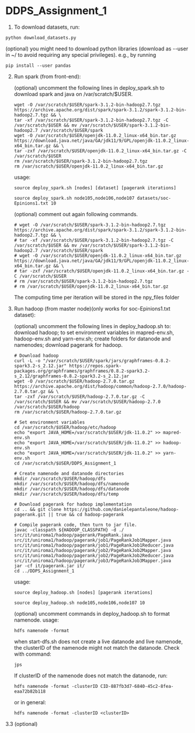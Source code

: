 # DDPS_Assignment_1


1. To download datasets, run:

```console
python download_datasets.py
```

(optional) you might need to download python libraries (download as --user in ~/ to avoid requiring any special privileges). e.g., by running 

```console
pip install --user pandas
```

2. Run spark (from front-end):

    (optional) uncomment the following lines in deploy_spark.sh to download spark and java on /var/scratch/$USER.
    ```console
    wget -O /var/scratch/$USER/spark-3.1.2-bin-hadoop2.7.tgz https://archive.apache.org/dist/spark/spark-3.1.2/spark-3.1.2-bin-hadoop2.7.tgz && \
    tar -xf /var/scratch/$USER/spark-3.1.2-bin-hadoop2.7.tgz -C /var/scratch/$USER && mv /var/scratch/$USER/spark-3.1.2-bin-hadoop2.7 /var/scratch/$USER/spark
    wget -O /var/scratch/$USER/openjdk-11.0.2_linux-x64_bin.tar.gz https://download.java.net/java/GA/jdk11/9/GPL/openjdk-11.0.2_linux-x64_bin.tar.gz && \
    tar -zxf /var/scratch/$USER/openjdk-11.0.2_linux-x64_bin.tar.gz -C /var/scratch/$USER
    rm /var/scratch/$USER/spark-3.1.2-bin-hadoop2.7.tgz
    rm /var/scratch/$USER/openjdk-11.0.2_linux-x64_bin.tar.gz
    ```

	usage: 
    
    ```console
    source deploy_spark.sh [nodes] [dataset] [pagerank iterations]
    ```

    ```console
    source deploy_spark.sh node105,node106,node107 datasets/soc-Epinions1.txt 10
    ```

    (optional) comment out again following commands.
    ```console
    # wget -O /var/scratch/$USER/spark-3.1.2-bin-hadoop2.7.tgz https://archive.apache.org/dist/spark/spark-3.1.2/spark-3.1.2-bin-hadoop2.7.tgz && \
    # tar -xf /var/scratch/$USER/spark-3.1.2-bin-hadoop2.7.tgz -C /var/scratch/$USER && mv /var/scratch/$USER/spark-3.1.2-bin-hadoop2.7 /var/scratch/$USER/spark
    # wget -O /var/scratch/$USER/openjdk-11.0.2_linux-x64_bin.tar.gz https://download.java.net/java/GA/jdk11/9/GPL/openjdk-11.0.2_linux-x64_bin.tar.gz && \
    # tar -zxf /var/scratch/$USER/openjdk-11.0.2_linux-x64_bin.tar.gz -C /var/scratch/$USER
    # rm /var/scratch/$USER/spark-3.1.2-bin-hadoop2.7.tgz
    # rm /var/scratch/$USER/openjdk-11.0.2_linux-x64_bin.tar.gz
    ```

    The computing time per iteration will be stored in the npy_files folder

3. Run hadoop (from master node)(only works for soc-Epinions1.txt dataset):

    (optional) uncomment the following lines in deploy_hadoop.sh to: download hadoop; to set environment variables in mapred-env.sh, hadoop-env.sh and yarn-env.sh; create folders for datanode and namenodes; download pagerank for hadoop.
    ```console 
    # Download hadoop
    curl -L -o "/var/scratch/$USER/spark/jars/graphframes-0.8.2-spark3.2-s_2.12.jar" https://repos.spark-packages.org/graphframes/graphframes/0.8.2-spark3.2-s_2.12/graphframes-0.8.2-spark3.2-s_2.12.jar
    wget -O /var/scratch/$USER/hadoop-2.7.0.tar.gz https://archive.apache.org/dist/hadoop/common/hadoop-2.7.0/hadoop-2.7.0.tar.gz && \
    tar -zxf /var/scratch/$USER/hadoop-2.7.0.tar.gz -C /var/scratch/$USER && mv /var/scratch/$USER/hadoop-2.7.0 /var/scratch/$USER/hadoop
    rm /var/scratch/$USER/hadoop-2.7.0.tar.gz

    # Set environment variables
    cd /var/scratch/$USER/hadoop/etc/hadoop
    echo "export JAVA_HOME=/var/scratch/$USER/jdk-11.0.2" >> mapred-env.sh
    echo "export JAVA_HOME=/var/scratch/$USER/jdk-11.0.2" >> hadoop-env.sh
    echo "export JAVA_HOME=/var/scratch/$USER/jdk-11.0.2" >> yarn-env.sh
    cd /var/scratch/$USER/DDPS_Assignment_1

    # Create namenode and datanode directories
    mkdir /var/scratch/$USER/hadoop/dfs
    mkdir /var/scratch/$USER/hadoop/dfs/namenode
    mkdir /var/scratch/$USER/hadoop/dfs/datanode
    mkdir /var/scratch/$USER/hadoop/dfs/temp

    # Download pagerank for hadoop implementation
    cd .. && git clone https://github.com/danielepantaleone/hadoop-pagerank.git || true && cd hadoop-pagerank

    # Compile pagerank code, then turn to jar file.
    javac -classpath ${HADOOP_CLASSPATH} -d ./ src/it/uniroma1/hadoop/pagerank/PageRank.java src/it/uniroma1/hadoop/pagerank/job1/PageRankJob1Mapper.java src/it/uniroma1/hadoop/pagerank/job1/PageRankJob1Reducer.java src/it/uniroma1/hadoop/pagerank/job2/PageRankJob2Mapper.java src/it/uniroma1/hadoop/pagerank/job2/PageRankJob2Reducer.java src/it/uniroma1/hadoop/pagerank/job3/PageRankJob3Mapper.java 
    jar -cf it/pagerank.jar it/
    cd ../DDPS_Assignment_1
    ```

    usage: 

    ```console 
    source deploy_hadoop.sh [nodes] [pagerank iterations]
    ```
    ```console
    source deploy_hadoop.sh node105,node106,node107 10
    ```
    (optional) uncomment commands in deploy_hadoop.sh to format namenode.
    usage: 
    ```console
    hdfs namenode -format
    ```

    when start-dfs.sh does not create a live datanode and live namenode, the clusterID of the namenode might not match the datanode. Check with command:
    ```console 
    jps
    ```
    If clusterID of the namenode does not match the datanode, run:
    
    ```console 
    hdfs namenode -format -clusterID CID-887fb3d7-6840-45c2-8fea-eaa72b82b118
    ```
    or in general:
    ```console 
    hdfs namenode -format -clusterID <clusterID>
    ```

3.3 (optional) 
